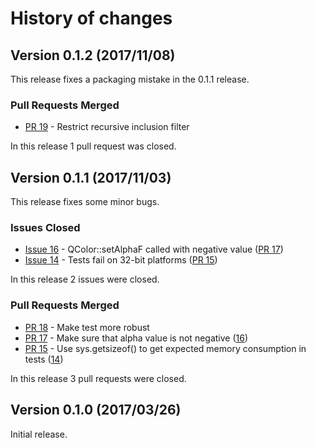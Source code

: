 # History of changes

## Version 0.1.2 (2017/11/08)

This release fixes a packaging mistake in the 0.1.1 release.

### Pull Requests Merged

* [PR 19](https://github.com/spyder-ide/spyder-memory-profiler/pull/19) - Restrict recursive inclusion filter

In this release 1 pull request was closed.

## Version 0.1.1 (2017/11/03)

This release fixes some minor bugs.

### Issues Closed

* [Issue 16](https://github.com/spyder-ide/spyder-memory-profiler/issues/16) - QColor::setAlphaF called with negative value ([PR 17](https://github.com/spyder-ide/spyder-memory-profiler/pull/17))
* [Issue 14](https://github.com/spyder-ide/spyder-memory-profiler/issues/14) - Tests fail on 32-bit platforms ([PR 15](https://github.com/spyder-ide/spyder-memory-profiler/pull/15))

In this release 2 issues were closed.

### Pull Requests Merged

* [PR 18](https://github.com/spyder-ide/spyder-memory-profiler/pull/18) - Make test more robust
* [PR 17](https://github.com/spyder-ide/spyder-memory-profiler/pull/17) - Make sure that alpha value is not negative ([16](https://github.com/spyder-ide/spyder-memory-profiler/issues/16))
* [PR 15](https://github.com/spyder-ide/spyder-memory-profiler/pull/15) - Use sys.getsizeof() to get expected memory consumption in tests ([14](https://github.com/spyder-ide/spyder-memory-profiler/issues/14))

In this release 3 pull requests were closed.

## Version 0.1.0 (2017/03/26)

Initial release.
